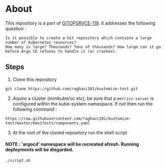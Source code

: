 # About
This repository is a part of [GITOPSRVCE-119](https://issues.redhat.com/browse/GITOPSRVCE-119). It addresses the following question : 

````
Is it possible to create a Git repository which contains a large number of Kubernetes resources?
How many is large? Thousands? Tens of thousands? How large can it go before Argo CD refuses to handle it (or crashes).
````
## Steps
1. Clone this repository 
```
git clone https://github.com/raghavi101/kustomize-test.git
```
2. Aquire a cluster (minikube/oc etc), be sure that a ``metrics-server`` is configured within the kube-system namespace. If not then run the following command :
```
https://raw.githubusercontent.com/raghavi101/kustomize-test/master/manifests/components.yaml
```
3. At the root of the cloned repository run the shell script 
#### NOTE :  'argocd' namespace will be recreated afresh. Running deployments will be disgarded.
 ```
 ./script.sh
```
